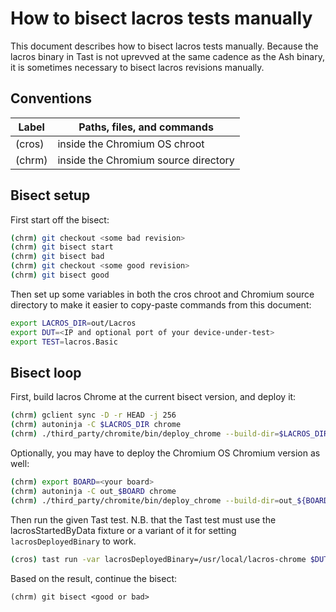 # How to bisect lacros tests manually

This document describes how to bisect lacros tests manually. Because the lacros
binary in Tast is not uprevved at the same cadence as the Ash binary, it is
sometimes necessary to bisect lacros revisions manually.

## Conventions

| Label       | Paths, files, and commands           |
|-------------|--------------------------------------|
|  (cros)     | inside the Chromium OS chroot        |
|  (chrm)     | inside the Chromium source directory |

## Bisect setup

First start off the bisect:

```sh
(chrm) git checkout <some bad revision>
(chrm) git bisect start
(chrm) git bisect bad
(chrm) git checkout <some good revision>
(chrm) git bisect good
```

Then set up some variables in both the cros chroot and Chromium source directory
to make it easier to copy-paste commands from this document:

```sh
export LACROS_DIR=out/Lacros
export DUT=<IP and optional port of your device-under-test>
export TEST=lacros.Basic
```

## Bisect loop

First, build lacros Chrome at the current bisect version, and deploy it:

```sh
(chrm) gclient sync -D -r HEAD -j 256
(chrm) autoninja -C $LACROS_DIR chrome
(chrm) ./third_party/chromite/bin/deploy_chrome --build-dir=$LACROS_DIR -d $DUT --lacros --nostrip
```

Optionally, you may have to deploy the Chromium OS Chromium version as well:

```sh
(chrm) export BOARD=<your board>
(chrm) autoninja -C out_$BOARD chrome
(chrm) ./third_party/chromite/bin/deploy_chrome --build-dir=out_${BOARD}/Release --device=$DUT --nostrip --board=${BOARD}
```

Then run the given Tast test. N.B. that the Tast test must use the
lacrosStartedByData fixture or a variant of it for setting
`lacrosDeployedBinary` to work.

```sh
(cros) tast run -var lacrosDeployedBinary=/usr/local/lacros-chrome $DUT $TEST
```

Based on the result, continue the bisect:

```
(chrm) git bisect <good or bad>
```
